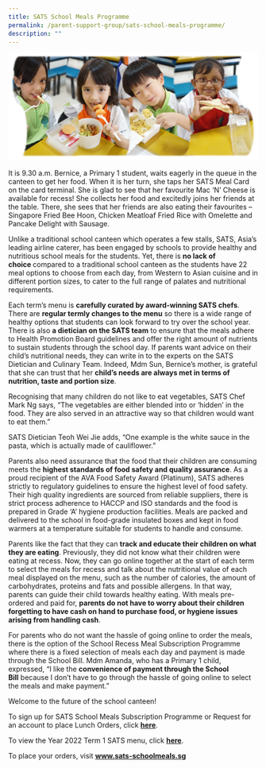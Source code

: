 ```yaml
---
title: SATS School Meals Programme
permalink: /parent-support-group/sats-school-meals-programme/
description: ""
---
```

<img src="/images/Bento-SATs-Meal-Photos-montage-s.png">
<p>It is 9.30 a.m. Bernice, a Primary 1 student, waits eagerly in the queue in the canteen to get her food. When it is her turn, she taps her SATS Meal Card on the card terminal. She is glad to see that her favourite Mac &lsquo;N&rsquo; Cheese is available for recess! She collects her food and excitedly joins her friends at the table. There, she sees that her friends are also eating their favourites &ndash; Singapore Fried Bee Hoon, Chicken Meatloaf Fried Rice with Omelette and Pancake Delight with Sausage.</p>
<p>Unlike a traditional school canteen which operates a few stalls, SATS, Asia&rsquo;s leading airline caterer, has been engaged by schools to provide healthy and nutritious school meals for the students. Yet, there is&nbsp;<strong>no lack of choice&nbsp;</strong>compared to a traditional school canteen as the students have 22 meal options to choose from each day, from Western to Asian cuisine and in different portion sizes, to cater to the full range of palates and nutritional requirements.</p>
<p>Each term&rsquo;s menu is&nbsp;<strong>carefully curated by award-winning SATS chefs</strong>. There are&nbsp;<strong>regular termly changes to the menu</strong>&nbsp;so there is a wide range of healthy options that students can look forward to try over the school year. There is also&nbsp;<strong>a dietician on the SATS team</strong>&nbsp;to ensure that the meals adhere to Health Promotion Board guidelines and offer the right amount of nutrients to sustain students through the school day. If parents want advice on their child&rsquo;s nutritional needs, they can write in to the experts on the SATS Dietician and Culinary Team. Indeed, Mdm Sun, Bernice&rsquo;s mother, is grateful that she can trust that her&nbsp;<strong>child&rsquo;s needs are always met in terms of nutrition, taste and portion size</strong>.</p>
<p>Recognising that many children do not like to eat vegetables, SATS Chef Mark Ng says, &ldquo;The vegetables are either blended into or &lsquo;hidden&rsquo; in the food. They are also served in an attractive way so that children would want to eat them.&rdquo;</p>
<p>SATS Dietician Teoh Wei Jie adds, &ldquo;One example is the white sauce in the pasta, which is actually made of cauliflower.&rdquo;</p>
<p>Parents also need assurance that the food that their children are consuming meets the&nbsp;<strong>highest standards of food safety and quality assurance</strong>. As a proud recipient of the AVA Food Safety Award (Platinum), SATS adheres strictly to regulatory guidelines to ensure the highest level of food safety. Their high quality ingredients are sourced from reliable suppliers, there is strict process adherence to HACCP and ISO standards and the food is prepared in Grade &lsquo;A&rsquo; hygiene production facilities. Meals are packed and delivered to the school in food-grade insulated boxes and kept in food warmers at a temperature suitable for students to handle and consume.</p>
<p>Parents like the fact that they can&nbsp;<strong>track and educate their children on what they are eating</strong>. Previously, they did not know what their children were eating at recess. Now, they can go online together at the start of each term to select the meals for recess and talk about the nutritional value of each meal displayed on the menu, such as the number of calories, the amount of carbohydrates, proteins and fats and possible allergens. In that way, parents can guide their child towards healthy eating. With meals pre-ordered and paid for,&nbsp;<strong>p</strong><strong>arents do not have to worry about their children forgetting to have cash on hand to purchase food, or hygiene issues arising from handling cash</strong>.</p>
<p>For parents who do not want the hassle of going online to order the meals, there is the option of the School Recess Meal Subscription Programme where there is a fixed selection of meals each day and payment is made through the School Bill. Mdm Amanda, who has a Primary 1 child, expressed, &ldquo;I like the&nbsp;<strong>convenience of payment through the School Bill</strong>&nbsp;because I don&rsquo;t have to go through the hassle of going online to select the meals and make payment.&rdquo;</p>
<p>Welcome to the future of the school canteen!</p>
<p>To sign up for SATS School Meals Subscription Programme or Request for an account to place Lunch Orders, click&nbsp;<a href="https://form.gov.sg/60501d09430ccb001123bfd4"><strong>here</strong></a>.</p>
<p>To view the Year 2022 Term 1 SATS menu, click&nbsp;<a href="https://drive.google.com/file/d/1-7RhP5rlOyxBDXV5YAnAIh3KqF0zEv07/view"><strong>here</strong></a>.</p>
<p>To place your orders, visit&nbsp;<strong><u><a href="https://apc01.safelinks.protection.outlook.com/?url=http%3A%2F%2Fwww.sats-schoolmeals.sg%2F&amp;data=02%7C01%7CJinLe_Tan%40sats.com.sg%7Cb3307a1bf393426199f508d826c44f91%7C5af395c7bcfc43ac98faa57dd56b8796%7C0%7C0%7C637301971897727661&amp;sdata=TdrYQgvfh4MVBin3GJJAKdYXPQVaPvf4biKiyP3LIM4%3D&amp;reserved=0">www.sats-schoolmeals.sg</a></u></strong><u></u></p>